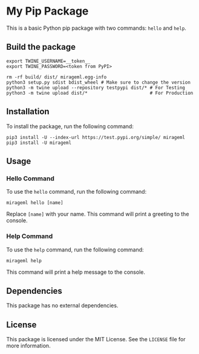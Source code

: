 # My Pip Package

This is a basic Python pip package with two commands: `hello` and `help`.

## Build the package
```
export TWINE_USERNAME=__token__
export TWINE_PASSWORD=<token from PyPI>

rm -rf build/ dist/ mirageml.egg-info
python3 setup.py sdist bdist_wheel # Make sure to change the version
python3 -m twine upload --repository testpypi dist/* # For Testing
python3 -m twine upload dist/*                       # For Production
```

## Installation

To install the package, run the following command:

```
pip3 install -U --index-url https://test.pypi.org/simple/ mirageml
pip3 install -U mirageml
```

## Usage

### Hello Command

To use the `hello` command, run the following command:

```
mirageml hello [name]
```

Replace `[name]` with your name. This command will print a greeting to the console.

### Help Command

To use the `help` command, run the following command:

```
mirageml help
```

This command will print a help message to the console.

## Dependencies

This package has no external dependencies.

## License

This package is licensed under the MIT License. See the `LICENSE` file for more information.